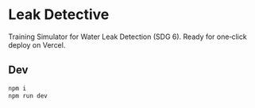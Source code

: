 # Leak Detective
Training Simulator for Water Leak Detection (SDG 6). Ready for one‑click deploy on Vercel.


## Dev
```bash
npm i
npm run dev
